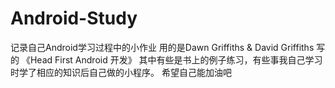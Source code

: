 # Android-Study
记录自己Android学习过程中的小作业
用的是Dawn Griffiths & David Griffiths 写的 《Head First Android 开发》
其中有些是书上的例子练习，有些事我自己学习时学了相应的知识后自己做的小程序。
希望自己能加油吧
